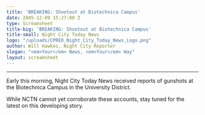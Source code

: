 ```yaml
---
title: 'BREAKING: Shootout at Biotechnica Campus'
date: 2045-12-09 15:27:00 Z
type: Screamsheet
title-big: 'BREAKING: Shootout at Biotechnica Campus'
title-small: Night City Today News
logo: "/uploads/CPRED_Night_City_Today_News_Logo.png"
author: Will Hawkes, Night City Reporter
slogan: "<em>Your</em> News, <em>Your</em> Way"
layout: screamsheet
---
```


---
Early this morning, Night City Today News received reports of gunshots at the Biotechnica Campus in the University District. 

While NCTN cannot yet corroborate these accounts, stay tuned for the latest on this developing story.